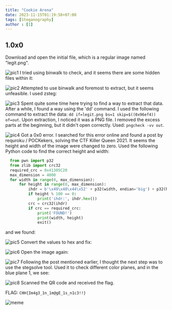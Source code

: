 ```yaml
---
title: "Cookie Arena"
date: 2023-11-15T01:19:58+07:00
tags: [Steganography]
author : [1]
---
```


## 1.0x0
Download and open the initial file, which is a regular image named "legit.png".

  ![pic1](https://live.staticflickr.com/65535/54180290521_9fe53d4613_c.jpg)
I tried using binwalk to check, and it seems there are some hidden files within it:

  ![pic2](https://live.staticflickr.com/65535/54180729050_c37648d1a3_c.jpg)
Attempted to use binwalk and foremost to extract, but it seems unfeasible. I used zsteg:

  ![pic3](https://live.staticflickr.com/65535/54180562248_cb0f9a6eac_b.jpg)
Spent quite some time here trying to find a way to extract that data. After a while, I found a way using the 'dd' command. I used the following command to extract the data: `dd if=legit.png bs=1 skip=$((0x96ef4)) of=out`.
Upon extraction, I noticed it was a PNG file. I removed the excess parts at the beginning, but it didn't open correctly. Used: `pngcheck -vv out`.

  ![pic4](https://live.staticflickr.com/65535/54180729025_cf0ab0e2be_o.png)
Got a 0x0 error. I searched for this error online and found a post by requroku / POCKekers, solving the CTF Killer Queen 2021. It seems the height and width of the image were changed to zero. Used the following Python code to find the correct height and width:

```python
  from pwn import p32
  from zlib import crc32
  required_crc = 0x41305C20
  max_dimension = 4000
  for width in range(0, max_dimension):
      for height in range(0, max_dimension):
          ihdr = b'\x49\x48\x44\x52' + p32(width, endian='big') + p32(height, endian='big') + b'\x08\x06\x00\x00\x00'
          if height % 100 == 0:
              print('ihdr:', ihdr.hex())
          crc = crc32(ihdr)
          if crc == required_crc:
              print('FOUND!')
              print(width, height)
              exit()
```

and we found:

  ![pic5](https://live.staticflickr.com/65535/54180562253_3e20f124d1_o.png)
Convert the values to hex and fix:

  ![pic6](https://live.staticflickr.com/65535/54180729060_e7ff5a4761_c.jpg)
Open the image again:

  ![pic7](https://live.staticflickr.com/65535/54180562288_ca6d6ae32c_c.jpg)
Following the post mentioned earlier, I thought the next step was to use the stegsolve tool. Used it to check different color planes, and in the blue plane 1, we see:

  ![pic8](https://live.staticflickr.com/65535/54179406952_2e022f0042_z.jpg)
Scanned the QR code and received the flag.

FLAG: `CHH{Im4g3_1n_1m@gE_1s_n1c3!!}`

![meme](https://media.tenor.com/wT-64avQxegAAAAi/i-love-you-pepe.gif)